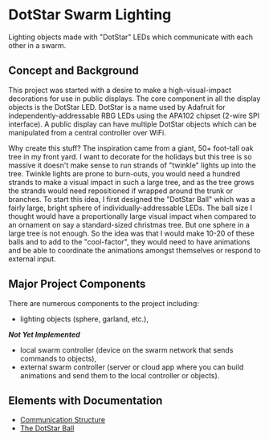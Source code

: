 # DotStar Swarm Lighting
Lighting objects made with "DotStar" LEDs which communicate with each other in a swarm.

## Concept and Background
This project was started with a desire to make a high-visual-impact decorations for use in public displays. The core component in all the display objects is the DotStar LED. DotStar is a name used by Adafruit for independently-addressable RBG LEDs using the APA102 chipset (2-wire SPI interface). A public display can have multiple DotStar objects which can be manipulated from a central controller over WiFi.

Why create this stuff? The inspiration came from a giant, 50+ foot-tall oak tree in my front yard. I want to decorate for the holidays but this tree is so massive it doesn't make sense to run strands of "twinkle" lights up into the tree. Twinkle lights are prone to burn-outs, you would need a hundred strands to make a visual impact in such a large tree, and as the tree grows the strands would need repositioned if wrapped around the trunk or branches. To start this idea, I first designed the "DotStar Ball" which was a fairly large, bright sphere of individually-addressable LEDs. The ball size I thought would have a proportionally large visual impact when compared to an ornament on say a standard-sized christmas tree. But one sphere in a large tree is not enough. So the idea was that I would make 10-20 of these balls and to add to the "cool-factor", they would need to have animations and be able to coordinate the animations amongst themselves or respond to external input.

## Major Project Components
There are numerous components to the project including:
- lighting objects (sphere, garland, etc.),

**_Not Yet Implemented_**
- local swarm controller (device on the swarm network that sends commands to objects),
- external swarm controller (server or cloud app where you can build animations and send them to the local controller or objects).

## Elements with Documentation

- [Communication Structure](/CommunicationStructure.md)
- [The DotStar Ball](/DotStarBall/Readme.md)


